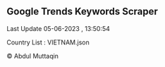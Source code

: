 

## Google Trends Keywords Scraper 
 
Last Update 05-06-2023 , 13:50:54

Country List :
VIETNAM.json



© Abdul Muttaqin 
